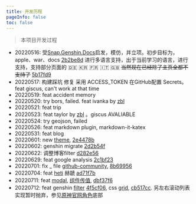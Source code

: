 ```yaml
---
title: 开发历程
pageInfo: false
toc: false
---
```


> 本项目开发过程

- 20220516: 受[Snap.Genshin.Docs][Snap]启发，模仿，并立项。初步目标为，apple、war、docs [2b2be8d] 进行多语言支持，出于当前学习的语言，进行支持，支持部分页面的 🇩🇪 🇰🇷
  🇫🇷 🇮🇹 🇬🇧 ~~当然现在已经除了主页全都不支持了~~ [5b17fd9]
- 20220517: 构建踩坑 修复 采用 ACCESS_TOKEN 在GitHub配置 Secrets。feat giscus, can't work at that time
- 20220519: feat accident memory
- 20220520: try bors, failed. feat ivanka by [zbl]
- 20220521: feat trip
- 20220523: feat taylor by [zbl] 。giscus AVALIABLE
- 20220524: try geojson, failed
- 20220526: feat markdown plugin, markdown-it-katex
- 20220531: feat blog
- 20220601: new [theme], [2e4478b]
- 20220602: genshin migrate [2d2b54f]
- 20220622: 调整博客filter [d282e56]
- 20220629: feat google analysis [2c1bf23]
- 20220701: fix _ file [github-community], [8b69956]
- 20220704: feat [heti] 赫蹏 [ad71f7b]
- 20220711: feat [modal], [组件传值][vue组件传值], [dbf37f6]
- 20220712: feat genshin [filter][filter-obj] [4f5cf06], css [grid], [cb517cc]. 另左右滚动列表实现暂时抛弃，参见[原神官网角色]底部

[zbl]: https://github.com/zbl5337
[Snap]: https://github.com/DGP-Studio/Snap.Genshin.Docs
[theme]: https://github.com/vuepress-theme-hope/vuepress-theme-hope
[filter-obj]: https://stackoverflow.com/questions/5072136/javascript-filter-for-objects
[grid]: https://www.runoob.com/css3/css-grid.html
[github-community]: https://github.com/orgs/github-community/discussions/19794
[heti]: https://github.com/sivan/heti
[vue组件传值]: https://segmentfault.com/a/1190000022700216
[原神官网角色]: https://genshin.hoyoverse.com/en/character/mondstadt?char=0
[modal]: https://staging-cn.vuejs.org/examples/#modal

[2b2be8d]: https://github.com/DrAugus/draugus.github.io/commit/2b2be8d34dcb6890822aadce20e7f5cd15a2764e
[5b17fd9]: https://github.com/DrAugus/draugus.github.io/commit/5b17fd914da6e0aa75ba2a4def7e61af98fdb69d
[2e4478b]: https://github.com/DrAugus/draugus.github.io/commit/2e4478b2bd59857655280997284f6929e1087331
[2d2b54f]: https://github.com/DrAugus/draugus.github.io/commit/2d2b54f624fc06a5e89bc7f9f3566f8962aaeb9a
[d282e56]: https://github.com/DrAugus/draugus.github.io/commit/d282e56360192491534e32d2789ea9f3356f33f1
[2c1bf23]: https://github.com/DrAugus/draugus.github.io/commit/2c1bf23f0a65ff75d2c376836c232bdc59872cda
[8b69956]: https://github.com/DrAugus/draugus.github.io/commit/8b69956d49b2226f545a6d483eacce46185deb0e
[ad71f7b]: https://github.com/DrAugus/draugus.github.io/commit/ad71f7b11e0d3ba6d928f3d41a55017fae60b5b5
[dbf37f6]: https://github.com/DrAugus/draugus.github.io/commit/dbf37f69699ce925a6c4290972b251084fbd33f0
[cb517cc]: https://github.com/DrAugus/draugus.github.io/commit/cb517ccf14163f48c10daf0bf139d2bd91b94cb7
[4f5cf06]: https://github.com/DrAugus/draugus.github.io/commit/4f5cf068cbb55cea51b65a83a5b462a9b15e1eb7
